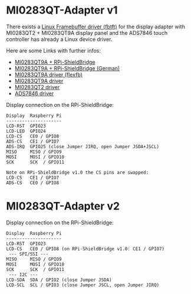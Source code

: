 # MI0283QT-Adapter v1

There exists a [Linux Framebuffer driver (fbtft)](https://github.com/notro/fbtft) for the display adapter with MI0283QT2 + MI0283QT9A display panel and the ADS7846 touch controller has already a Linux device driver.

Here are some Links with further infos:
* [MI0283QT9A + RPi-ShieldBridge](http://lallafa.de/blog/2013/07/watterotts-new-rpi-shieldbridge/)
* [MI0283QT9A + RPi-ShieldBridge (German)](http://www.mdtweb.de/index.php/projekte/mikroprozessoren/raspberry-pi/rpi-lcd-ansteuerung)
* [MI0283QT9A driver (flexfb)](http://lallafa.de/blog/2013/06/watterott-mi0283qt-9-display-with-generic-flexfb-driver/)
* [MI0283QT9A driver](http://lallafa.de/blog/2013/03/watterott-mi0283qt-9a-display-for-the-rasbperry-pi/)
* [MI0283QT2 driver](http://lallafa.de/blog/2013/03/watterott-display-on-raspberry-pi/)
* [ADS7846 driver](http://lallafa.de/blog/2013/03/adding-touch-support-for-the-mi0283qt-displays/)

Display connection on the RPi-ShieldBridge:
```
Display  Raspberry Pi
---------------------
LCD-RST  GPIO23
LCD-LED  GPIO24
LCD-CS   CE0 / GPIO8
ADS-CS   CE1 / GPIO7
ADS-IRQ  GPIO25 (close Jumper JIRQ, open Jumper JSDA+JSCL)
MISO     MISO / GPIO9
MOSI     MOSI / GPIO10
SCK      SCK  / GPIO11

Note on RPi-ShieldBridge v1.0 the CS pins are swapped:
LCD-CS   CE1 / GPIO7
ADS-CS   CE0 / GPIO8
```


# MI0283QT-Adapter v2

Display connection on the RPi-ShieldBridge:
```
Display  Raspberry Pi
---------------------
LCD-RST  GPIO23
LCD-CS   CE0 / GPIO8 (on RPi-ShieldBridge v1.0: CE1 / GPIO7)
 --- SPI/SSI ---
MISO     MISO / GPIO9
MOSI     MOSI / GPIO10
SCK      SCK  / GPIO11
 --- I2C ---
LCD-SDA  SDA / GPIO2 (close Jumper JSDA)
LCD-SCL  SCL / GPIO3 (close Jumper JSCL, open Jumper JIRQ)

```
